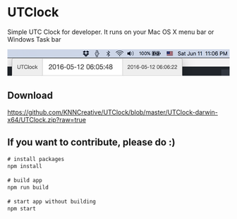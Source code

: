 # UTClock
Simple UTC Clock for developer. It runs on your Mac OS X menu bar or Windows Task bar

![UTClock Screenshot](screenshot.png "UTClock Screenshot")

## Download
https://github.com/KNNCreative/UTClock/blob/master/UTClock-darwin-x64/UTClock.zip?raw=true

## If you want to contribute, please do :)

    # install packages
    npm install

    # build app
    npm run build

    # start app without building
    npm start

